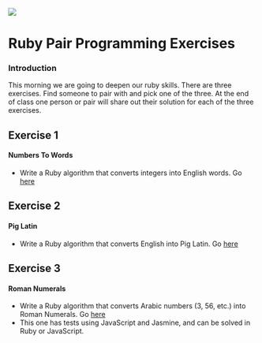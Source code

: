 <!--
Creator: Alex White
Market: SF
-->

![](https://ga-dash.s3.amazonaws.com/production/assets/logo-9f88ae6c9c3871690e33280fcf557f33.png)

# Ruby Pair Programming Exercises 

### Introduction


This morning we are going to deepen our ruby skills. There are three exercises. Find someone to pair with and pick
one of the three. At the end of class one person or pair will share out their solution for each of the three exercises.

## Exercise 1

#### Numbers To Words

- Write a Ruby algorithm that converts integers into English words. Go [here](https://github.com/sf-wdi-29/number-to-words)

## Exercise 2

#### Pig Latin

- Write a Ruby algorithm that converts English into Pig Latin. Go [here](https://github.com/sf-wdi-29/pig_latin)

## Exercise 3

#### Roman Numerals

- Write a Ruby algorithm that converts Arabic numbers (3, 56, etc.) into Roman Numerals. Go [here](https://github.com/sf-wdi-29/roman_js)
- This one has tests using JavaScript and Jasmine, and can be solved in Ruby or JavaScript.
